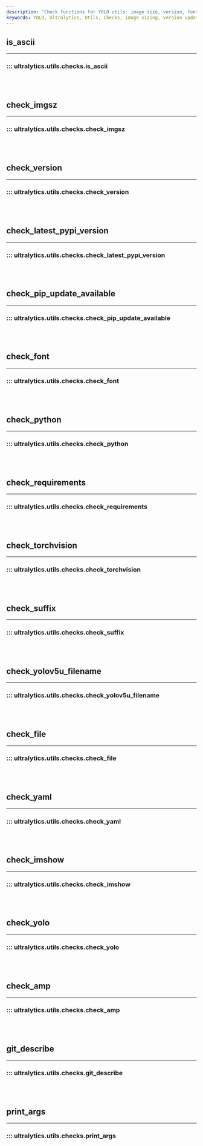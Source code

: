 ```yaml
---
description: 'Check functions for YOLO utils: image size, version, font, requirements, filename suffix, YAML file, YOLO, and Git version.'
keywords: YOLO, Ultralytics, Utils, Checks, image sizing, version updates, font compatibility, Python requirements, file suffixes, YAML syntax, image showing, AMP
---
```


## is_ascii
---
### ::: ultralytics.utils.checks.is_ascii
<br><br>

## check_imgsz
---
### ::: ultralytics.utils.checks.check_imgsz
<br><br>

## check_version
---
### ::: ultralytics.utils.checks.check_version
<br><br>

## check_latest_pypi_version
---
### ::: ultralytics.utils.checks.check_latest_pypi_version
<br><br>

## check_pip_update_available
---
### ::: ultralytics.utils.checks.check_pip_update_available
<br><br>

## check_font
---
### ::: ultralytics.utils.checks.check_font
<br><br>

## check_python
---
### ::: ultralytics.utils.checks.check_python
<br><br>

## check_requirements
---
### ::: ultralytics.utils.checks.check_requirements
<br><br>

## check_torchvision
---
### ::: ultralytics.utils.checks.check_torchvision
<br><br>

## check_suffix
---
### ::: ultralytics.utils.checks.check_suffix
<br><br>

## check_yolov5u_filename
---
### ::: ultralytics.utils.checks.check_yolov5u_filename
<br><br>

## check_file
---
### ::: ultralytics.utils.checks.check_file
<br><br>

## check_yaml
---
### ::: ultralytics.utils.checks.check_yaml
<br><br>

## check_imshow
---
### ::: ultralytics.utils.checks.check_imshow
<br><br>

## check_yolo
---
### ::: ultralytics.utils.checks.check_yolo
<br><br>

## check_amp
---
### ::: ultralytics.utils.checks.check_amp
<br><br>

## git_describe
---
### ::: ultralytics.utils.checks.git_describe
<br><br>

## print_args
---
### ::: ultralytics.utils.checks.print_args
<br><br>
